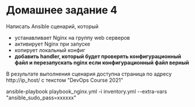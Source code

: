# Домашнее задание 4
Написать Ansible сценарий, который

- устанавливает Nginx на группу web серверов
- активирует Nginx при запуске
- копирует локальный конфиг
- **добавить handler, который будет проверять конфигурационный файл и перезапускать nginx если конфигурационный файл верный**

В результате выполнения сценария доступна страница по адресу http://ip_host/ с текстом "DevOps Course 2021"

ansible-playbook playbook_nginx.yml -i inventory.yml --extra-vars "ansible_sudo_pass=xxxxxx"